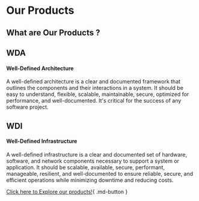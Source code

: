 # Our Products

## What are Our Products ?

## WDA
#### Well-Defined Architecture

A well-defined architecture is a clear and documented framework that outlines the components and their interactions in a system. It should be easy to understand, flexible, scalable, maintainable, secure, optimized for performance, and well-documented. It's critical for the success of any software project.

## WDI

#### Well-Defined Infrastructure
A well-defined infrastructure is a clear and documented set of hardware, software, and network components necessary to support a system or application. It should be scalable, available, secure, performant, manageable, resilient, and well-documented to ensure reliable, secure, and efficient operations while minimizing downtime and reducing costs.



[Click here to Explore our products!](http://wda-ui.s3-website.ap-south-1.amazonaws.com/){ .md-button }

